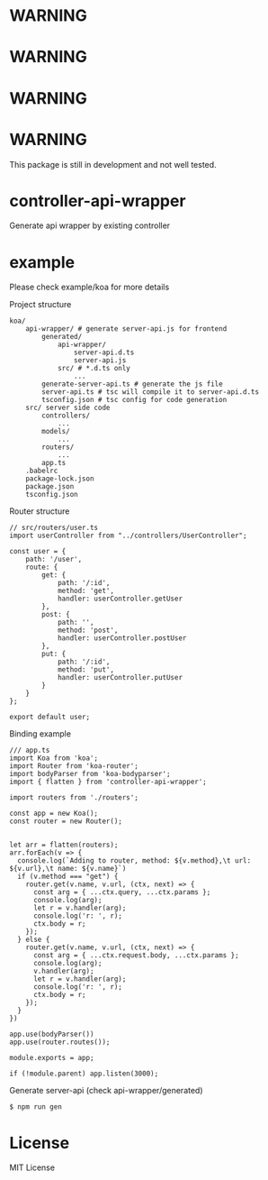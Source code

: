 # WARNING
# WARNING
# WARNING
# WARNING
This package is still in development and not well tested.


# controller-api-wrapper
Generate api wrapper by existing controller

# example
Please check example/koa for more details

Project structure
```
koa/
    api-wrapper/ # generate server-api.js for frontend
        generated/
            api-wrapper/
                server-api.d.ts
                server-api.js
            src/ # *.d.ts only
                ...
        generate-server-api.ts # generate the js file
        server-api.ts # tsc will compile it to server-api.d.ts
        tsconfig.json # tsc config for code generation
    src/ server side code
        controllers/
            ...
        models/
            ...
        routers/
            ...
        app.ts
    .babelrc
    package-lock.json
    package.json
    tsconfig.json  
```

Router structure
```
// src/routers/user.ts
import userController from "../controllers/UserController";

const user = {
    path: '/user',
    route: {
        get: {
            path: '/:id',
            method: 'get',
            handler: userController.getUser
        },
        post: {
            path: '',
            method: 'post',
            handler: userController.postUser
        },
        put: {
            path: '/:id',
            method: 'put',
            handler: userController.putUser
        }
    }
};

export default user;
```

Binding example
```
/// app.ts
import Koa from 'koa';
import Router from 'koa-router';
import bodyParser from 'koa-bodyparser';
import { flatten } from 'controller-api-wrapper';

import routers from './routers';

const app = new Koa();
const router = new Router();


let arr = flatten(routers);
arr.forEach(v => {
  console.log(`Adding to router, method: ${v.method},\t url: ${v.url},\t name: ${v.name}`)
  if (v.method === "get") {
    router.get(v.name, v.url, (ctx, next) => {
      const arg = { ...ctx.query, ...ctx.params };
      console.log(arg);
      let r = v.handler(arg);
      console.log('r: ', r);
      ctx.body = r;
    });
  } else {
    router.get(v.name, v.url, (ctx, next) => {
      const arg = { ...ctx.request.body, ...ctx.params };
      console.log(arg);
      v.handler(arg);
      let r = v.handler(arg);
      console.log('r: ', r);
      ctx.body = r;
    });
  }
})

app.use(bodyParser())
app.use(router.routes());

module.exports = app;

if (!module.parent) app.listen(3000);
```

Generate server-api (check api-wrapper/generated)
```
$ npm run gen
```


# License
MIT License
